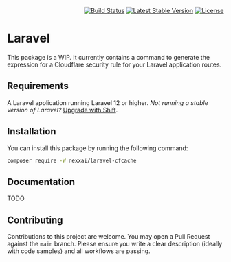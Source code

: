 <p align="right">
    <a href="https://github.com/nexxai/laravel-cfcache/actions"><img src="https://github.com/nexxai/laravel-cfcache/workflows/Build/badge.svg" alt="Build Status"></a>
    <a href="https://packagist.org/packages/nexxai/laravel-cfcache"><img src="https://poser.pugx.org/nexxai/laravel-cfcache/v/stable.svg" alt="Latest Stable Version"></a>
    <a href="https://github.com/badges/poser/blob/master/LICENSE"><img src="https://poser.pugx.org/nexxai/laravel-cfcache/license.svg" alt="License"></a>
</p>

# Laravel
This package is a WIP. It currently contains a command to generate the expression for a Cloudflare security rule for your Laravel application routes.


## Requirements
A Laravel application running Laravel 12 or higher. _Not running a stable version of Laravel?_ [Upgrade with Shift](https://laravelshift.com). 


## Installation
You can install this package by running the following command:

```sh
composer require -W nexxai/laravel-cfcache
```


## Documentation
TODO


## Contributing
Contributions to this project are welcome. You may open a Pull Request against the `main` branch. Please ensure you write a clear description (ideally with code samples) and all workflows are passing.




